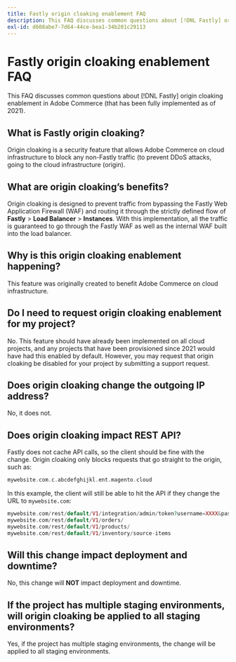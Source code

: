 ```yaml
---
title: Fastly origin cloaking enablement FAQ
description: This FAQ discusses common questions about [!DNL Fastly] origin cloaking enablement in Adobe Commerce (that has been fully implemented as of 2021).
exl-id: d608abe7-7d64-44ce-bea1-34b201c29113
---
```

# Fastly origin cloaking enablement FAQ

This FAQ discusses common questions about [!DNL Fastly] origin cloaking enablement in Adobe Commerce (that has been fully implemented as of 2021).

## What is Fastly origin cloaking?

Origin cloaking is a security feature that allows Adobe Commerce on cloud infrastructure to block any non-Fastly traffic (to prevent DDoS attacks, going to the cloud infrastructure (origin).

## What are origin cloaking’s benefits?

Origin cloaking is designed to prevent traffic from bypassing the Fastly Web Application Firewall (WAF) and routing it through the strictly defined flow of **Fastly** > **Load Balancer** > **Instances**. With this implementation, all the traffic is guaranteed to go through the Fastly WAF as well as the internal WAF built into the load balancer.

## Why is this origin cloaking enablement happening?

This feature was originally created to benefit Adobe Commerce on cloud infrastructure.

## Do I need to request origin cloaking enablement for my project?

No. This feature should have already been implemented on all cloud projects, and any projects that have been provisioned since 2021 would have had this enabled by default. However, you may request that origin cloaking be disabled for your project by submitting a support request.

## Does origin cloaking change the outgoing IP address?

No, it does not.

## Does origin cloaking impact REST API?

Fastly does not cache API calls, so the client should be fine with the change. Origin cloaking only blocks requests that go straight to the origin, such as:

```php
mywebsite.com.c.abcdefghijkl.ent.magento.cloud
```

In this example, the client will still be able to hit the API if they change the URL to ``mywebsite.com``:

```php
mywebsite.com/rest/default/V1/integration/admin/token?username=XXXX&password=XXXXX;
mywebsite.com/rest/default/V1/orders/
mywebsite.com/rest/default/V1/products/
mywebsite.com/rest/default/V1/inventory/source-items
```

## Will this change impact deployment and downtime?

No, this change will **NOT** impact deployment and downtime.

## If the project has multiple staging environments, will origin cloaking be applied to all staging environments?

Yes, if the project has multiple staging environments, the change will be applied to all staging environments.
